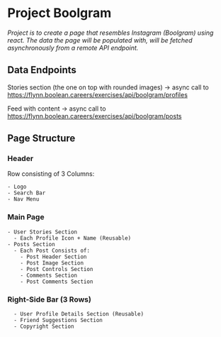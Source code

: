 # Project Boolgram

_Project is to create a page that resembles Instagram (Boolgram) using react._
_The data the page will be populated with, will be fetched asynchronously from a remote API endpoint._

## Data Endpoints
Stories section (the one on top with rounded images) -> async call to https://flynn.boolean.careers/exercises/api/boolgram/profiles

Feed with content -> async call to https://flynn.boolean.careers/exercises/api/boolgram/posts
## Page Structure

### Header 
Row consisting of 3 Columns:

    - Logo
    - Search Bar
    - Nav Menu


### Main Page
    - User Stories Section
      - Each Profile Icon + Name (Reusable)
    - Posts Section
      - Each Post Consists of:
        - Post Header Section 
        - Post Image Section
        - Post Controls Section
        - Comments Section
        - Post Comments Section


### Right-Side Bar (3 Rows)
      - User Profile Details Section (Reusable)
      - Friend Suggestions Section
      - Copyright Section